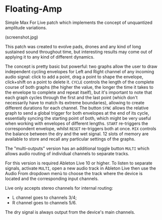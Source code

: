 # Floating-Amp
Simple Max For Live patch which implements the concept of unquantized amplitude variations.

(screenshot.jpg)

This patch was created to evolve pads, drones and any kind of long sustained sound throughout time, but interesting results may come out of applying it to any kind of different dynamics.

The concept is pretty basic but powerful: two graphs allow the user to draw independent cycling envelopes for Left and Right channel of any incoming audio signal: click to add a point, drag a point to shape the envelope, click+shift on a point to delete it. `CYCLE` controls the length of the complete course of both graphs (the higher the value, the longer the time it takes to the envelope to complete and repeat itself), but it's important to note that each graph cycles through the first and the last point (which don't necessarily have to match its extreme boundaries), allowing to create different durations for each channel. The button `SYNC` allows the relative graph to send a global trigger for both envelopes at the end of its cycle, essentially syncing the starting point of both, which might be very useful when working with envelopes of different lengths. `START` re-triggers the correspondent envelope, whilst `RESET` re-triggers both at once. `MIX` controls the balance between the dry and the wet signal. 12 slots of memory are available to store and recall any particular settings of the graphs.


The "multi-outputs" version has an additional toggle button `MULTI` which allows audio routing of individual channels to separate tracks.

For this version is required Ableton Live 10 or higher.
To listen to separate signals, activate `MULTI`, open a new audio track in Ableton Live then use the Audio From dropdown menù to choose the track where the device is located and the corresponding input channels.

Live only accepts stereo channels for internal routing:
- L channel goes to channels 3/4;
- R channel goes to channels 5/6.

The dry signal is always output from the device's main channels.
